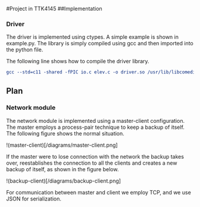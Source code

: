 #Project in TTK4145
##Implementation
### Driver
The driver is implemented using ctypes. A simple example is shown in
example.py. The library is simply compiled using gcc and then imported
into the python file.

The following line shows how to compile the driver library.

``` cmake
gcc --std=c11 -shared -fPIC io.c elev.c -o driver.so /usr/lib/libcomedi.so
```

## Plan
### Network module
The network module is implemented using a master-client configuration.
The master employs a process-pair technique to keep a backup of itself.
The following figure shows the normal situation.

!(master-client)[/diagrams/master-client.png]

If the master were to lose connection with the network the backup takes
over, reestablishes the connection to all the clients and creates a new
backup of itself, as shown in the figure below.

!(backup-client)[/diagrams/backup-client.png]

For communication between master and client we employ TCP, and we use
JSON for serialization.
